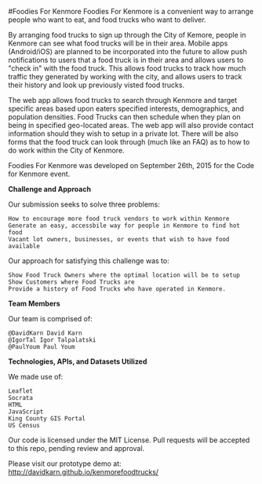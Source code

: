 #Foodies For Kenmore
Foodies For Kenmore is a convenient way to arrange people who want to eat, and food trucks who want to deliver.

By arranging food trucks to sign up through the City of Kemore, people in Kenmore can see what food trucks will be in their area. Mobile apps (Android/iOS) are planned to be incorporated into the future to allow push notifications to users that a food truck is in their area and allows users to "check in" with the food truck. This allows food trucks to track how much traffic they generated by working with the city, and allows users to track their history and look up previously visted food trucks.

The web app allows food trucks to search through Kenmore and target specific areas based upon eaters specified interests, demographics, and population densities. Food Trucks can then schedule when they plan on being in specified geo-located areas. The web app will also provide contact information should they wish to setup in a private lot. There will be also forms that the food truck can look through (much like an FAQ) as to how to do work within the City of Kenmore.

Foodies For Kenmore was developed on September 26th, 2015 for the Code for Kenmore event.

<b>Challenge and Approach</b>

Our submission seeks to solve three problems:

    How to encourage more food truck vendors to work within Kenmore
    Generate an easy, accessbile way for people in Kenmore to find hot food
    Vacant lot owners, businesses, or events that wish to have food available

Our approach for satisfying this challenge was to:

    Show Food Truck Owners where the optimal location will be to setup
    Show Customers where Food Trucks are
    Provide a history of Food Trucks who have operated in Kenmore.

<b>Team Members</b>

Our team is comprised of:

    @DavidKarn David Karn
    @IgorTal Igor Talpalatski
    @PaulYoum Paul Youm

<b>Technologies, APIs, and Datasets Utilized</b>

We made use of:

    Leaflet
    Socrata
    HTML
    JavaScript
    King County GIS Portal
    US Census

Our code is licensed under the MIT License. Pull requests will be accepted to this repo, pending review and approval.

Please visit our prototype demo at: http://davidkarn.github.io/kenmorefoodtrucks/
